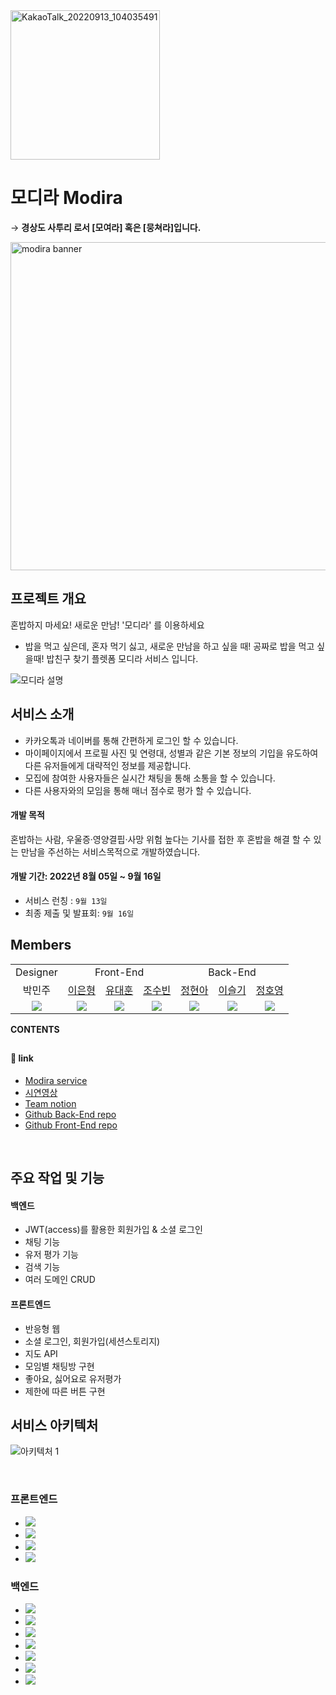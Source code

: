 <div>
<img width="239" alt="KakaoTalk_20220913_104035491" src="https://user-images.githubusercontent.com/106013448/189798711-da466232-6a27-42fd-b323-6b58ee2404d5.png">
<div>

# 모디라 Modira
  → **경상도 사투리 로서 [모여라] 혹은 [뭉쳐라]입니다.**
  
<img width="525" alt="modira banner" src="https://user-images.githubusercontent.com/107823688/189798555-cf0cef39-f03f-4fca-8845-aff6ccfd5647.png">

## 프로젝트 개요
혼밥하지 마세요! 새로운 만남! '모디라' 를 이용하세요
  
- 밥을 먹고 싶은데, 혼자 먹기 싫고, 새로운 만남을 하고 싶을 때! 공짜로 밥을 먹고 싶을때! 밥친구 찾기 플렛폼 모디라 서비스 입니다.

![모디라 설명](https://user-images.githubusercontent.com/107823688/189827731-c76fbbd2-5398-46b5-a439-7764c008454e.jpg)

## 서비스 소개
- 카카오톡과 네이버를 통해 간편하게 로그인 할 수 있습니다. <br>
- 마이페이지에서 프로필 사진 및 연령대, 성별과 같은 기본 정보의 기입을 유도하여 다른 유저들에게 대략적인 정보를 제공합니다. <br>
- 모집에 참여한 사용자들은 실시간 채팅을 통해 소통을 할 수 있습니다. <br>
- 다른 사용자와의 모임을 통해 매너 점수로 평가 할 수 있습니다. <br>
  
#### 개발 목적
혼밥하는 사람, 우울증·영양결핍·사망 위험 높다는 기사를 접한 후 혼밥을 해결 할 수 있는 만남을 주선하는 서비스목적으로 개발하였습니다.

#### 개발 기간: 2022년 8월 05일 ~ 9월 16일

- 서비스 런칭 : `9월 13일`
- 최종 제출 및 발표회: `9월 16일`  

## Members

<table style="text-align: center">
<tr>
<td colspan="1">Designer</td>
<td colspan="3">Front-End</td>
<td colspan="4">Back-End</td>
</tr>
<tr>
<td>박민주</td>
<td><a href="https://github.com/ondoo">이은형</a></td>
<td><a href="https://github.com/youdaehoon">유대훈</a></td>
<td><a href="https://github.com/whtnqls124578">조수빈</a></td>
<td><a href="https://github.com/hyeonor">정현아</a></td>
<td><a href="https://github.com/leesulgi66">이슬기</a></td>
<td><a href="https://github.com/matHoYoung">정호영</a></td>
</tr>
<tr>
<td><img src="https://img.shields.io/badge/%F0%9F%8E%A8-designer-yellow"></td>
<td><img src="https://img.shields.io/badge/React-61DAFB?style=flat-square&logo=React&logoColor=white"/></td>
<td><img src="https://img.shields.io/badge/React-61DAFB?style=flat-square&logo=React&logoColor=white"/></td>
<td><img src="https://img.shields.io/badge/React-61DAFB?style=flat-square&logo=React&logoColor=white"/></td>
<td><img src="https://img.shields.io/badge/Springboot-6DB33F?style=flat-square&logo=Springboot&logoColor=white"/></td>
<td><img src="https://img.shields.io/badge/Springboot-6DB33F?style=flat-square&logo=Springboot&logoColor=white"/></td>
<td><img src="https://img.shields.io/badge/Springboot-6DB33F?style=flat-square&logo=Springboot&logoColor=white"/></td>
</table>


**CONTENTS**

##
#### 🔗 link
- [Modira service](http://modira.co.kr/)
- [시연영상]()
- [Team notion](https://www.notion.so/e8043aedb4824cd2a9b8d15223a5435d)
- [Github Back-End repo](https://github.com/modiraa/modira_BE)
- [Github Front-End repo](https://github.com/modiraa/modira_FE)

<br>

## 주요 작업 및 기능
#### 백엔드
- JWT(access)를 활용한 회원가입 & 소셜 로그인
- 채팅 기능
- 유저 평가 기능
- 검색 기능
- 여러 도메인 CRUD
  
#### 프론트엔드
- 반응형 웹
- 소셜 로그인, 회원가입(세션스토리지)
- 지도 API  
- 모임별 채팅방 구현
- 좋아요, 싫어요로 유저평가
- 제한에 따른 버튼 구현
  
## 서비스 아키텍처 
![아키텍처 1](https://user-images.githubusercontent.com/106013448/189812861-e485d51f-7124-41c2-8b4c-983cbe51f6f8.PNG)

<br>

### 프론트엔드
- <img src="https://img.shields.io/badge/React-61DAFB?style=flat-square&logo=React&logoColor=white"/>
- <img src="https://img.shields.io/badge/Axios-5A29E4?style=flat-square&logo=Axios&logoColor=white"/>
- <img src="https://img.shields.io/badge/Redux-764ABC?style=flat-square&logo=Redux&logoColor=white"/>
- <img src="https://img.shields.io/badge/Amazon S3-569A31?style=flat-square&logo=Amazon S3&logoColor=white"/>

### 백엔드
- <img src="https://img.shields.io/badge/Spring-6DB33F?style=flat-square&logo=spring&logoColor=white"/>
- <img src="https://img.shields.io/badge/Spring Boot-6DB33F?style=flat-square&logo=Spring Boot&logoColor=white"/>
- <img src="https://img.shields.io/badge/MySQL-4479A1?style=flat-square&logo=MySQL&logoColor=white"/>
- <img src="https://img.shields.io/badge/Gradle-02303A?style=flat-square&logo=Gradle&logoColor=white"/>
- <img src="https://img.shields.io/badge/Amazon AWS-FF9900?style=flat-square&logo=Amazon AWS&logoColor=white"/>
- <img src="https://img.shields.io/badge/Spring Security-6DB33F?style=flat-square&logo=Spring Security&logoColor=white"/>
- <img src="https://img.shields.io/badge/Amazon S3-569A31?style=flat-square&logo=Amazon S3&logoColor=white"/>
